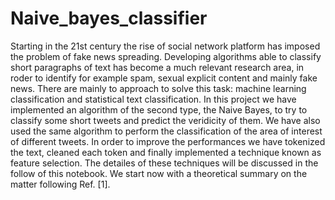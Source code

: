 # Naive_bayes_classifier
Starting in the 21st century the rise of social network platform has imposed the problem of fake news spreading. Developing algorithms able to classify short paragraphs of text has become a much relevant research area, in roder to identify for example spam, sexual explicit content and mainly fake news.
There are mainly to approach to solve this task: machine learning classification and statistical text classification. In this project we have implemented an algorithm of the second type, the Naive Bayes, to try to classify some short tweets and predict the veridicity of them. We have also used the same algorithm to perform the classification of the area of interest of different tweets. In order to improve the performances we have tokenized the text, cleaned each token and finally implemented a technique known as feature selection. The detailes of these techniques will be discussed in the follow of this notebook. We start now with a theoretical summary on the matter following Ref. [1].
